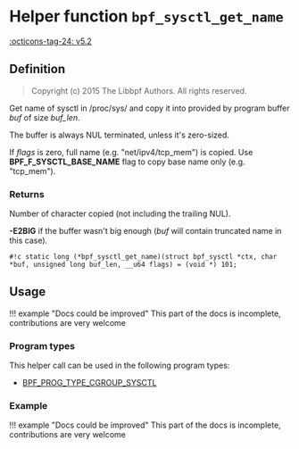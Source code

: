 # Helper function `bpf_sysctl_get_name`

<!-- [FEATURE_TAG](bpf_sysctl_get_name) -->
[:octicons-tag-24: v5.2](https://github.com/torvalds/linux/commit/808649fb787d918a48a360a668ee4ee9023f0c11)
<!-- [/FEATURE_TAG] -->

## Definition

> Copyright (c) 2015 The Libbpf Authors. All rights reserved.


<!-- [HELPER_FUNC_DEF] -->
Get name of sysctl in /proc/sys/ and copy it into provided by program buffer _buf_ of size _buf_len_.

The buffer is always NUL terminated, unless it's zero-sized.

If _flags_ is zero, full name (e.g. "net/ipv4/tcp_mem") is copied. Use **BPF_F_SYSCTL_BASE_NAME** flag to copy base name only (e.g. "tcp_mem").

### Returns

Number of character copied (not including the trailing NUL).

**-E2BIG** if the buffer wasn't big enough (_buf_ will contain truncated name in this case).

`#!c static long (*bpf_sysctl_get_name)(struct bpf_sysctl *ctx, char *buf, unsigned long buf_len, __u64 flags) = (void *) 101;`
<!-- [/HELPER_FUNC_DEF] -->

## Usage

!!! example "Docs could be improved"
    This part of the docs is incomplete, contributions are very welcome

### Program types

This helper call can be used in the following program types:

<!-- DO NOT EDIT MANUALLY -->
<!-- [HELPER_FUNC_PROG_REF] -->
 * [BPF_PROG_TYPE_CGROUP_SYSCTL](../program-type/BPF_PROG_TYPE_CGROUP_SYSCTL.md)
<!-- [/HELPER_FUNC_PROG_REF] -->

### Example

!!! example "Docs could be improved"
    This part of the docs is incomplete, contributions are very welcome
